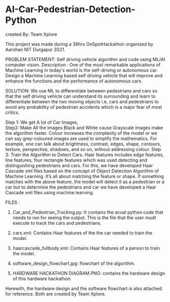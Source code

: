 # AI-Car-Pedestrian-Detection-Python

created By: Team Xplore

This project was made during a 36hrs OnSpotHackathon organized by Aarohan NIT Durgapur 2021.

PROBLEM STATEMENT:
Self driving vehicle algorithm and code using ML/AI computer vision.
Description : One of the most remarkable applications of Machine Learning in today's world is the self-driving or autonomous car. Design a Machine Learning based self driving vehicle that will improve and enhance the functions and the performance of autonomous cars.


SOLUTION:
We use ML to differentiate between pedestrians and cars so that the self driving vehicle can understand its surrounding and learn to differentiate between the two moving objects i.e, cars and pedestrians to avoid any probability of pedestrian accidents which is a major fear of most critics.

Step 1: We get A lot of Car Images,  
Step2: Make All the images Black and White cause Grayscale images make the algorithm faster. Colour increases the complexity of the model or we can say grey-coloured images are used to simplify the mathematics. For example, one can talk about brightness, contrast, edges, shape, contours, texture, perspective, shadows, and so on, without addressing colour.
Step 3: Train the Algorithm to Detect Cars. Haar features includes edge features, line features, four rectangle features which was used detecting and distinguishing pedestrians and cars. For this, we have developed Haar Cascade xml files based on the concept of Object Detection Algorithm of Machine Learning.
It’s all about matching the feature or shape. If something matches with the above feature, the model will detect it as a pedestrian or a car but to determine the pedestrians and car we have developed a Haar Cascade xml files using machine learning.


FILES :
1. Car_and_Pedestrian_Tracking.py: It contains the acual python code that needs to run for seeing the output. This is the file that the user mudt execute to track the cars and pedestrians.

2. cars.xml: Contains Haar features of the the car needed to train the model.
3. haarcascade_fullbody.xml: Contains Haar features of a person to train the model.
4. software_design_flowchart.jpg: flowchart of the algorithm.
5. HARDWARE HACKATHON DIAGRAM.PNG: contains the hardware design of this hardware hackathon.

Herewith, the hardware design and the software flowchart is also attached for reference. Both are created by Team Xplore.

